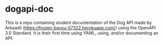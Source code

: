 # dogapi-doc
This is a repo containing student documentation of the Dog API made by Arkaadii (https://frozen-bayou-57322.herokuapp.com/) using the OpenAPI 3.0 Standard. It is their first time using YAML, using, and/or documenting an API. 
